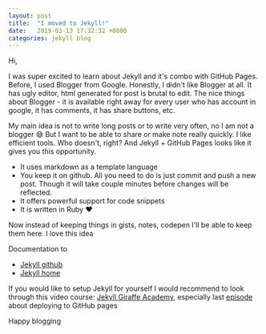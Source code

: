 ```yaml
---
layout: post
title:  "I moved to Jekyll!"
date:   2019-03-13 17:32:32 +0800
categories: jekyll blog
---
```

Hi,

I was super excited to learn about Jekyll and it's combo with GitHub Pages. Before, I used Blogger from Google. Honestly, I didn't like Blogger at all. It has ugly editor, html generated for post is brutal to edit.
The nice things about Blogger - it is available right away for every user who has account in google, it has comments, it has share buttons, etc.

My main idea is not to write long posts or to write very often, no I am not a blogger 😅
But I want to be able to share or make note really quickly. I like efficient tools. Who doesn't, right?
And Jekyll + GitHub Pages looks like it gives you this opportunity. 
- It uses markdown as a template language
- You keep it on github. All you need to do is just commit and push a new post. Though it will take couple minutes before changes will be reflected.
- It offers powerful support for code snippets
- It is written in Ruby ♥️

Now instead of keeping things in gists, notes, codepen I'll be able to keep them here. I love this idea

Documentation to 
- [Jekyll github](https://github.com/jekyll/jekyll)
- [Jekyll home](https://jekyllrb.com)

If you would like to setup Jekyll for yourself I would recommend to look through this video course:
[Jekyll Giraffe Academy](https://www.youtube.com/playlist?list=PLLAZ4kZ9dFpOPV5C5Ay0pHaa0RJFhcmcB), especially last [episode](https://www.youtube.com/watch?v=fqFjuX4VZmU&list=PLLAZ4kZ9dFpOPV5C5Ay0pHaa0RJFhcmcB&index=20&t=0s) about deploying to GitHub pages

Happy blogging